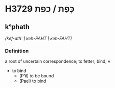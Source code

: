 # H3729 כְּפַת / כפת

## kᵉphath

_(kef-ath' | keh-PAHT | keh-FAHT)_

### Definition

a root of uncertain correspondence; to fetter; bind; v

- to bind
  - (P'il) to be bound
  - (Pael) to bind
